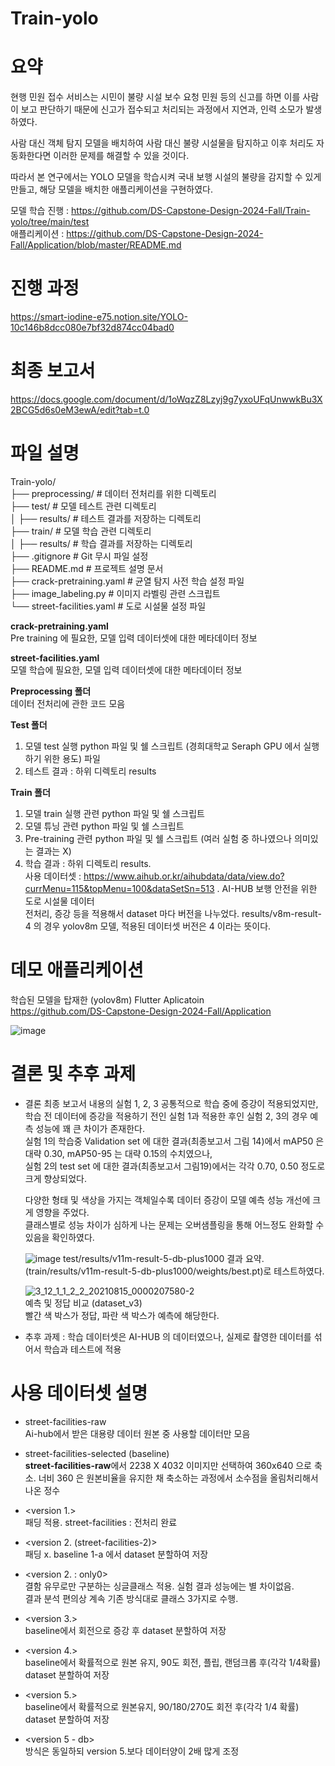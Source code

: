 # Train-yolo
# 요약
  현행 민원 접수 서비스는 시민이 불량 시설 보수 요청 민원 등의 신고를 하면 이를 사람이 보고 판단하기 때문에 신고가 접수되고 처리되는 과정에서 지연과, 인력 소모가 발생하였다.  
  
  사람 대신 객체 탐지 모델을 배치하여 사람 대신 불량 시설물을 탐지하고 이후 처리도 자동화한다면 이러한 문제를 해결할 수 있을 것이다.  
  
  따라서 본 연구에서는 YOLO 모델을 학습시켜 국내 보행 시설의 불량을 감지할 수 있게 만들고, 해당 모델을 배치한 애플리케이션을 구현하였다.  

  모델 학습 진행 : https://github.com/DS-Capstone-Design-2024-Fall/Train-yolo/tree/main/test  
  애플리케이션 : https://github.com/DS-Capstone-Design-2024-Fall/Application/blob/master/README.md  

# 진행 과정
https://smart-iodine-e75.notion.site/YOLO-10c146b8dcc080e7bf32d874cc04bad0

# 최종 보고서
https://docs.google.com/document/d/1oWqzZ8Lzyj9g7yxoUFqUnwwkBu3X2BCG5d6s0eM3ewA/edit?tab=t.0

# 파일 설명
Train-yolo/  
├── preprocessing/          # 데이터 전처리를 위한 디렉토리  
├── test/                   # 모델 테스트 관련 디렉토리  
│     ├── results/            # 테스트 결과를 저장하는 디렉토리  
├── train/                  # 모델 학습 관련 디렉토리  
│     ├── results/            # 학습 결과를 저장하는 디렉토리  
├── .gitignore              # Git 무시 파일 설정  
├── README.md               # 프로젝트 설명 문서  
├── crack-pretraining.yaml  # 균열 탐지 사전 학습 설정 파일  
├── image_labeling.py       # 이미지 라벨링 관련 스크립트  
└── street-facilities.yaml  # 도로 시설물 설정 파일  

**crack-pretraining.yaml**  
Pre training 에 필요한, 모델 입력 데이터셋에 대한 메타데이터 정보  

**street-facilities.yaml**  
모델 학습에 필요한, 모델 입력 데이터셋에 대한 메타데이터 정보  

**Preprocessing 폴더**  
데이터 전처리에 관한 코드 모음  

**Test 폴더**  
1. 모델 test 실행 python 파일 및 쉘 스크립트 (경희대학교 Seraph GPU 에서 실행하기 위한 용도) 파일  
2. 테스트 결과 : 하위 디렉토리 results  

**Train 폴더**  
1. 모델 train 실행 관련 python 파일 및 쉘 스크립트  
2. 모델 튜닝 관련 python 파일 및 쉘 스크립트  
3. Pre-training 관련 python 파일 및 쉘 스크립트 (여러 실험 중 하나였으나 의미있는 결과는 X)  
4. 학습 결과 : 하위 디렉토리 results.  
     사용 데이터셋 : https://www.aihub.or.kr/aihubdata/data/view.do?currMenu=115&topMenu=100&dataSetSn=513 . AI-HUB 보행 안전을 위한 도로 시설물 데이터  
     전처리, 증강 등을 적용해서 dataset 마다 버전을 나누었다.
     results/v8m-result-4 의 경우 yolov8m 모델, 적용된 데이터셋 버전은 4 이라는 뜻이다.  
      
# 데모 애플리케이션
학습된 모델을 탑재한 (yolov8m) Flutter Aplicatoin  
https://github.com/DS-Capstone-Design-2024-Fall/Application  

![image](https://github.com/user-attachments/assets/d27ba2eb-e924-4a72-a177-74a87965ca3d)

# 결론 및 추후 과제
- 결론
     최종 보고서 내용의 실험 1, 2, 3 공통적으로 학습 중에 증강이 적용되었지만,  
  학습 전 데이터에 증강을 적용하기 전인 실험 1과 적용한 후인 실험 2, 3의 경우 예측 성능에 꽤 큰 차이가 존재한다.  
  실험 1의 학습중 Validation set 에 대한 결과(최종보고서 그림 14)에서 mAP50 은 대략 0.30, mAP50-95 는 대략 0.15의 수치였으나,  
  실험 2의 test set 에 대한 결과(최종보고서 그림19)에서는 각각 0.70, 0.50 정도로 크게 향상되었다.  

  다양한 형태 및 색상을 가지는 객체일수록 데이터 증강이 모델 예측 성능 개선에 크게 영향을 주었다.  
  클래스별로 성능 차이가 심하게 나는 문제는 오버샘플링을 통해 어느정도 완화할 수 있음을 확인하였다.

  ![image](https://github.com/user-attachments/assets/4f944244-2882-49be-8519-c8c934ce12d1)
  test/results/v11m-result-5-db-plus1000 결과 요약.  
  (train/results/v11m-result-5-db-plus1000/weights/best.pt)로 테스트하였다.
  

  ![3_12_1_1_2_2_20210815_0000207580-2](https://github.com/user-attachments/assets/37cbf0cf-3df3-4985-b4b3-1f980e0e80f6)  
  예측 및 정답 비교 (dataset_v3)  
  빨간 색 박스가 정답, 파란 색 박스가 예측에 해당한다.  

  
- 추후 과제 : 학습 데이터셋은 AI-HUB 의 데이터였으나, 실제로 촬영한 데이터를 섞어서 학습과 테스트에 적용


# 사용 데이터셋 설명

- street-facilities-raw  
Ai-hub에서 받은 대용량 데이터 원본 중 사용할 데이터만 모음

- street-facilities-selected (baseline)  
**street-facilities-raw**에서 2238 X 4032 이미지만 선택하여 360x640 으로 축소. 
너비 360 은 원본비율을 유지한 채 축소하는 과정에서 소수점을 올림처리해서 나온 정수

- <version 1.>  
패딩 적용. street-facilities : 전처리 완료  

- <version 2. (street-facilities-2)>  
패딩 x. baseline 1-a 에서 dataset 분할하여 저장  

- <version 2. : only0>  
결함 유무로만 구분하는 싱글클래스 적용. 실험 결과 성능에는 별 차이없음.  
결과 분석 편의상 계속 기존 방식대로 클래스 3가지로 수행.  

- <version 3.>  
 baseline에서 회전으로 증강 후 dataset 분할하여 저장

- <version 4.>  
 baseline에서 확률적으로 원본 유지, 90도 회전, 플립, 랜덤크롭 후(각각 1/4확률) dataset 분할하여 저장

- <version 5.>  
 baseline에서 확률적으로 원본유지, 90/180/270도 회전 후(각각 1/4 확률) dataset 분할하여 저장  

- <version 5 - db>  
 방식은 동일하되 version 5.보다 데이터양이 2배 많게 조정  
